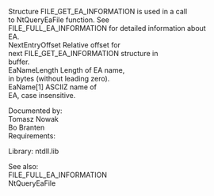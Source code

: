 Structure FILE\_GET\_EA\_INFORMATION is used in a call \
to NtQueryEaFile function. See \
FILE\_FULL\_EA\_INFORMATION for detailed information about \
EA. \
NextEntryOffset Relative offset for \
next FILE\_GET\_EA\_INFORMATION structure in \
buffer. \
EaNameLength Length of EA name, \
in bytes \(without leading zero\). \
EaName\[1\] ASCIIZ name of \
EA, case insensitive.

Documented by: \
Tomasz Nowak \
Bo Branten \
Requirements:

Library: ntdll.lib

See also: \
FILE\_FULL\_EA\_INFORMATION \
NtQueryEaFile

